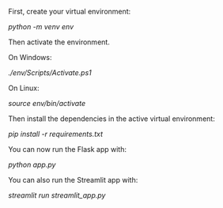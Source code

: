First, create your virtual environment:

_python -m venv env_

Then activate the environment.

On Windows:

_./env/Scripts/Activate.ps1_

On Linux:

_source env/bin/activate_

Then install the dependencies in the active virtual environment:

_pip install -r requirements.txt_

You can now run the Flask app with:

_python app.py_

You can also run the Streamlit app with:

_streamlit run streamlit_app.py_
